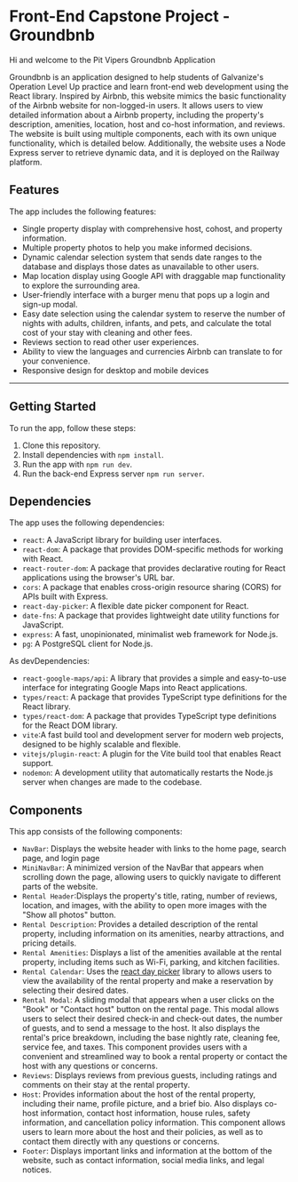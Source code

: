 # Front-End Capstone Project - Groundbnb

Hi and welcome to the Pit Vipers Groundbnb Application

Groundbnb is an application designed to help students of Galvanize's Operation Level Up practice and learn front-end web development using the React library. Inspired by Airbnb, this website mimics the basic functionality of the Airbnb website for non-logged-in users. It allows users to view detailed information about a Airbnb property, including the property's description, amenities, location, host and co-host information, and reviews. The website is built using multiple components, each with its own unique functionality, which is detailed below. Additionally, the website uses a Node Express server to retrieve dynamic data, and it is deployed on the Railway platform.

## Features

The app includes the following features:

- Single property display with comprehensive host, cohost, and property information.
- Multiple property photos to help you make informed decisions.
- Dynamic calendar selection system that sends date ranges to the database and displays those dates as unavailable to other users.
- Map location display using Google API with draggable map functionality to explore the surrounding area.
- User-friendly interface with a burger menu that pops up a login and sign-up modal.
- Easy date selection using the calendar system to reserve the number of nights with adults, children, infants, and pets, and calculate the total cost of your stay with cleaning and other fees.
- Reviews section to read other user experiences.
- Ability to view the languages and currencies Airbnb can translate to for your convenience.
- Responsive design for desktop and mobile devices

---

## Getting Started

To run the app, follow these steps:

1. Clone this repository.
2. Install dependencies with `npm install`.
3. Run the app with `npm run dev`.
4. Run the back-end Express server `npm run server`.

## Dependencies

The app uses the following dependencies:

- `react`: A JavaScript library for building user interfaces.
- `react-dom`: A package that provides DOM-specific methods for working with React.
- `react-router-dom`: A package that provides declarative routing for React applications using the browser's URL bar.
- `cors`: A package that enables cross-origin resource sharing (CORS) for APIs built with Express.
- `react-day-picker`: A flexible date picker component for React.
- `date-fns`: A package that provides lightweight date utility functions for JavaScript.
- `express`: A fast, unopinionated, minimalist web framework for Node.js.
- `pg`: A PostgreSQL client for Node.js.

<dt>As devDependencies:</dt>

- `react-google-maps/api`: A library that provides a simple and easy-to-use interface for integrating Google Maps into React applications.
- `types/react`: A package that provides TypeScript type definitions for the React library.
- `types/react-dom`: A package that provides TypeScript type definitions for the React DOM library.
- `vite`:A fast build tool and development server for modern web projects, designed to be highly scalable and flexible.
- `vitejs/plugin-react`: A plugin for the Vite build tool that enables React support.
- `nodemon`: A development utility that automatically restarts the Node.js server when changes are made to the codebase.


## Components

This app consists of the following components:

- `NavBar`: Displays the website header with links to the home page, search page, and login page
- `MiniNavBar`: A minimized version of the NavBar that appears when scrolling down the page, allowing users to quickly navigate to different parts of the website.
- `Rental Header`:Displays the property's title, rating, number of reviews, location, and images, with the ability to open more images with the "Show all photos" button.
- `Rental Description`: Provides a detailed description of the rental property, including information on its amenities, nearby attractions, and pricing details.
- `Rental Amenities`: Displays a list of the amenities available at the rental property, including items such as Wi-Fi, parking, and kitchen facilities.
- `Rental Calendar`: Uses the [react day picker](https://react-day-picker.js.org/) library to allows users to view the availability of the rental property and make a reservation by selecting their desired dates.
- `Rental Modal`: A sliding modal that appears when a user clicks on the "Book" or "Contact host" button on the rental page. This modal allows users to select their desired check-in and check-out dates, the number of guests, and to send a message to the host. It also displays the rental's price breakdown, including the base nightly rate, cleaning fee, service fee, and taxes. This component provides users with a convenient and streamlined way to book a rental property or contact the host with any questions or concerns.
- `Reviews`: Displays reviews from previous guests, including ratings and comments on their stay at the rental property.
- `Host`: Provides information about the host of the rental property, including their name, profile picture, and a brief bio. Also displays co-host information, contact host information, house rules, safety information, and cancellation policy information. This component allows users to learn more about the host and their policies, as well as to contact them directly with any questions or concerns.
- `Footer`: Displays important links and information at the bottom of the website, such as contact information, social media links, and legal notices.
